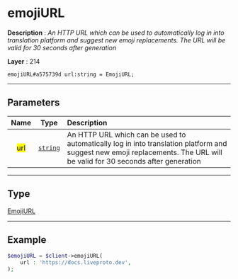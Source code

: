 # emojiURL

**Description** : *An HTTP URL which can be used to automatically log in into translation platform and suggest new emoji replacements\. The URL will be valid for 30 seconds after generation*

**Layer** : 214

```tl
emojiURL#a575739d url:string = EmojiURL;
```

---

## Parameters

| Name | Type | Description |
| :---: | :---: | :--- |
| <mark>url</mark> | [`string`](type/string) | An HTTP URL which can be used to automatically log in into translation platform and suggest new emoji replacements. The URL will be valid for 30 seconds after generation |

---

## Type

[EmojiURL](type/EmojiURL)

---

## Example

```php
$emojiURL = $client->emojiURL(
	url : 'https://docs.liveproto.dev',
);
```